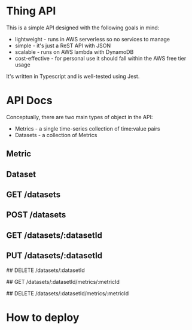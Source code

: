 # Thing API

This is a simple API designed with the following goals in mind:

- lightweight - runs in AWS serverless so no services to manage
- simple - it's just a ReST API with JSON
- scalable - runs on AWS lambda with DynamoDB
- cost-effective - for personal use it should fall within the AWS free tier usage

It's written in Typescript and is well-tested using Jest.

# API Docs

Conceptually, there are two main types of object in the API:

- Metrics - a single time-series collection of time:value pairs
- Datasets - a collection of Metrics

## Metric

## Dataset

## GET /datasets

## POST /datasets

## GET /datasets/:datasetId

## PUT /datasets/:datasetId

## DELETE /datasets/:datasetId

## GET /datasets/:datasetId/metrics/:metricId

## DELETE /datasets/:datasetId/metrics/:metricId

# How to deploy
